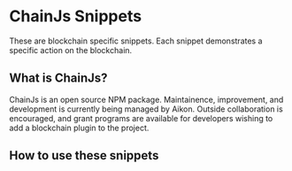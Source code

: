 # ChainJs Snippets

These are blockchain specific snippets. Each snippet demonstrates a specific action on the blockchain.

## What is ChainJs?

ChainJs is an open source NPM package. Maintainence, improvement, and development is currently being managed by Aikon.  Outside collaboration is encouraged, and grant programs are available for developers wishing to add a blockchain plugin to the project.

## How to use these snippets

